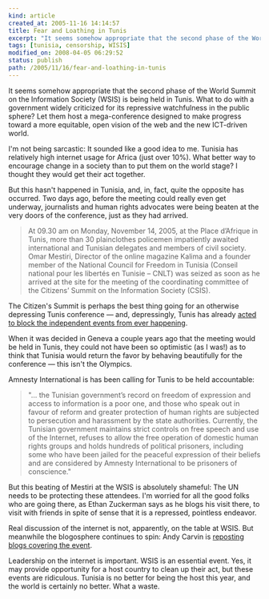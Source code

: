 ```yaml
---
kind: article
created_at: 2005-11-16 14:14:57
title: Fear and Loathing in Tunis
excerpt: "It seems somehow appropriate that the second phase of the World Summit on the Information Society (WSIS) is being held in Tunis."
tags: [tunisia, censorship, WISIS]
modified_on: 2008-04-05 06:29:52
status: publish 
path: /2005/11/16/fear-and-loathing-in-tunis
---
```



It seems somehow appropriate that the second phase of the World Summit on the Information Society (WSIS) is being held in Tunis. What to do with a government widely criticized for its repressive watchfulness in the public sphere? Let them host a mega-conference designed to make progress toward a more equitable, open vision of the web and the new ICT-driven world.

I'm not being sarcastic: It sounded like a good idea to me. Tunisia has relatively high internet usage for Africa (just over 10%). What better way to encourage change in a society than to put them on the world stage? I thought they would get their act together. 

But this hasn't happened in Tunisia, and, in, fact, quite the opposite has occurred. Two days ago, before the meeting could really even get underway, journalists and human rights advocates were being beaten at the very doors of the conference, just as they had arrived. 

<blockquote class="large">
At 09.30 am on Monday, November 14, 2005, at the Place d&rsquo;Afrique in Tunis, more than 30 plainclothes policemen impatiently awaited international and Tunisian delegates and members of civil society. Omar Mestiri, Director of the online magazine Kalima and a founder member of the National Council for Freedom in Tunisia (Conseil national pour les libert&eacute;s en Tunisie &#8211; CNLT) was seized as soon as he arrived at the site for the meeting of the coordinating committee of the Citizens&rsquo; Summit on the Information Society (CSIS).
</blockquote>

 The Citizen's Summit is perhaps the best thing going for an otherwise depressing Tunis conference &mdash; and, depressingly, Tunis has already <a href="http://www.alertnet.org/thenews/newsdesk/HRW/d41d8cd98f00b204e9800998ecf8427e.htm">acted to block the independent events from ever happening</a>. 

 When it was decided in Geneva a couple years ago that the meeting would be held in Tunis, they could not have been so optimistic (as I was!) as to think that Tunisia would return the favor by behaving beautifully for the conference &mdash; this isn't the Olympics. 

Amnesty International is has been calling for Tunis to be held accountable: 

<blockquote class="large">
"... the Tunisian government&rsquo;s record on freedom of expression and access to information is a poor one, and those who speak out in favour of reform and greater protection of human rights are subjected to persecution and harassment by the state authorities. Currently, the Tunisian government maintains strict controls on free speech and use of the Internet, refuses to allow the free operation of domestic human rights groups and holds hundreds of political prisoners, including some who have been jailed for the peaceful expression of their beliefs and are considered by Amnesty International to be prisoners of conscience."
</blockquote>

But this beating of Mestiri at the WSIS is absolutely shameful: The UN needs to be protecting these attendees. I'm worried for all the good folks who are going there, as Ethan Zuckerman says as he blogs his visit there, to visit with friends in spite of sense that it is a repressed, pointless endeavor.

Real discussion of the internet is not, apparently, on the table at WSIS. But meanwhile the blogosphere continues to spin: Andy Carvin is <a href="http://www.edwebproject.org/wsisblogs/">reposting blogs covering the event</a>.

Leadership on the internet is important. WSIS is an essential event. Yes, it may provide opportunity for a host country to clean up their act, but these events are ridiculous. Tunisia is no better for being the host this year, and the world is certainly no better. What a waste. 

